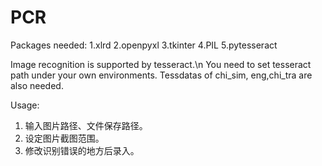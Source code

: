 # PCR
Packages needed:
1.xlrd
2.openpyxl
3.tkinter
4.PIL
5.pytesseract

Image recognition is supported by tesseract.\n You need to set tesseract path under your own environments.
Tessdatas of chi_sim, eng,chi_tra are also needed.

Usage:
1.  输入图片路径、文件保存路径。
2.  设定图片截图范围。
3.  修改识别错误的地方后录入。
